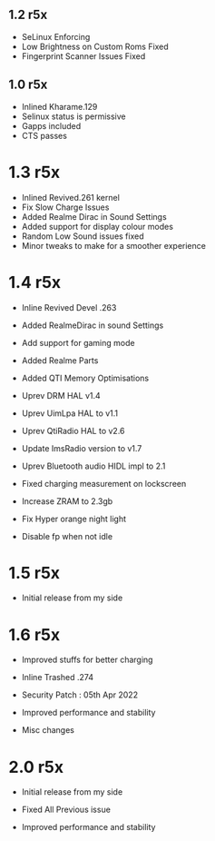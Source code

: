 ## 1.2 r5x

- SeLinux Enforcing
- Low Brightness on Custom Roms Fixed
- Fingerprint Scanner Issues Fixed

## 1.0 r5x

- Inlined Kharame.129
- Selinux status is permissive
- Gapps included
- CTS passes

# 1.3 r5x

- Inlined Revived.261 kernel
- Fix Slow Charge Issues
- Added Realme Dirac in Sound Settings
- Added support for display colour modes
- Random Low Sound issues fixed
- Minor tweaks to make for a smoother experience

# 1.4 r5x 
- Inline Revived Devel .263

- Added RealmeDirac in sound Settings

- Add support for gaming mode

- Added Realme Parts

- Added QTI Memory Optimisations

- Uprev DRM HAL v1.4

- Uprev UimLpa HAL to v1.1

- Uprev QtiRadio HAL to v2.6

- Update ImsRadio version to v1.7

- Uprev Bluetooth audio HIDL impl to 2.1

- Fixed charging measurement on lockscreen

- Increase ZRAM to 2.3gb

- Fix Hyper orange night light

- Disable fp when not idle

# 1.5 r5x
- Initial release from my side

# 1.6 r5x
- Improved stuffs for better charging

- Inline Trashed .274

- Security Patch : 05th Apr 2022

- Improved performance and stability

- Misc changes

# 2.0 r5x
- Initial release from my side

- Fixed All Previous issue

- Improved performance and stability
